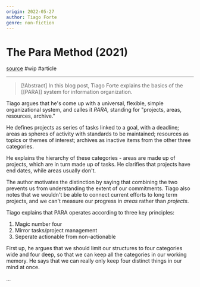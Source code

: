 ```yaml
---
origin: 2022-05-27
author: Tiago Forte
genre: non-fiction
---
```

# The Para Method (2021)
[source](https://fortelabs.co/blog/para/)
#wip #article 

---
> [!Abstract]
> In this blog post, Tiago Forte explains the basics of the [[PARA]] system for information organization.

Tiago argues that he's come up with a universal, flexible, simple organizational system, and calles it *PARA,* standing for "projects, areas, resources, archive."

He defines projects as series of tasks linked to a goal, with a deadline; areas as spheres of activity with standards to be maintained; resources as topics or themes of interest; archives as inactive items from the other three categories.

He explains the hierarchy of these categories - areas are made up of projects, which are in turn made up of tasks. He clarifies that projects have end dates, while areas usually don't. 

The author motivates the distinction by saying that combining the two prevents us from understanding the extent of our commitments. Tiago also notes that we wouldn't be able to connect current efforts to long term projects, and we can't measure our progress in *areas* rather than *projects*.

Tiago explains that PARA operates according to three key principles:
1. Magic number four
2. Mirror tasks/project management
3. Seperate actionable from non-actionable

First up, he argues that we should limit our structures to four categories wide and four deep, so that we can keep all the categories in our working memory. He says that we can really only keep four distinct things in our mind at once. 

...